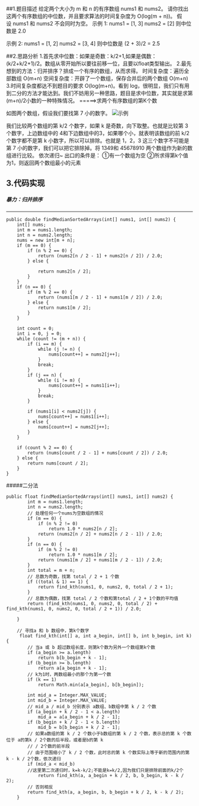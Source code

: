 ##1.题目描述
给定两个大小为 m 和 n 的有序数组 nums1 和 nums2。
请你找出这两个有序数组的中位数，并且要求算法的时间复杂度为 O(log(m + n))。
假设 nums1 和 nums2 不会同时为空。
示例 1:
nums1 = [1, 3]
nums2 = [2]
则中位数是 2.0

示例 2:
nums1 = [1, 2]
nums2 = [3, 4]
则中位数是 (2 + 3)/2 = 2.5

##2.思路分析
1.首先求中位数：如果是奇数：k/2+1,如果是偶数：(k/2+k/2+1)/2。数组从零开始所以要往前移一位，且要以float类型输出。
2.最先想到的方法：归并排序？排成一个有序的数组，从而求得。
时间复杂度：遍历全部数组 O(m+n)
空间复杂度：开辟了一个数组，保存合并后的两个数组 O(m+n)
3.时间复杂度都达不到题目的要求 O(log(m+n)。看到 log，很明显，我们只有用到二分的方法才能达到。我们不妨用另一种思路，题目是求中位数，其实就是求第(m+n)/2小数的一种特殊情况。
=====>求两个有序数组的第K个数

如图两个数组，假设我们要找第 7 小的数字。
![示例](https://upload-images.jianshu.io/upload_images/14227444-ec373aa760412d0f.png?imageMogr2/auto-orient/strip%7CimageView2/2/w/1240)

我们比较两个数组的第 k/2 个数字，如果 k 是奇数，向下取整。也就是比较第 3个数字，上边数组中的 4和下边数组中的3，如果哪个小，就表明该数组的前 k/2 个数字都不是第 k 小数字，所以可以排除。也就是 1，2，3 这三个数字不可能是第 7 小的数字，我们可以把它排除掉。将 1349和 45678910 两个数组作为新的数组进行比较。
依次递归~
出口的条件是：
①有一个数组为空
②所求得第k个值为1，则返回两个数组最小的元素

## 3.代码实现

##### 暴力：归并排序
---
```
public double findMedianSortedArrays(int[] nums1, int[] nums2) {
    int[] nums;
    int m = nums1.length;
    int n = nums2.length;
    nums = new int[m + n];
    if (m == 0) {
        if (n % 2 == 0) {
            return (nums2[n / 2 - 1] + nums2[n / 2]) / 2.0;
        } else {

            return nums2[n / 2];
        }
    }
    if (n == 0) {
        if (m % 2 == 0) {
            return (nums1[m / 2 - 1] + nums1[m / 2]) / 2.0;
        } else {
            return nums1[m / 2];
        }
    }

    int count = 0;
    int i = 0, j = 0;
    while (count != (m + n)) {
        if (i == m) {
            while (j != n) {
                nums[count++] = nums2[j++];
            }
            break;
        }
        if (j == n) {
            while (i != m) {
                nums[count++] = nums1[i++];
            }
            break;
        }

        if (nums1[i] < nums2[j]) {
            nums[count++] = nums1[i++];
        } else {
            nums[count++] = nums2[j++];
        }
    }

    if (count % 2 == 0) {
        return (nums[count / 2 - 1] + nums[count / 2]) / 2.0;
    } else {
        return nums[count / 2];
    }
}
```
#####二分法
```
public float findMedianSortedArrays(int[] nums1, int[] nums2) {
		int m = nums1.length;
		int n = nums2.length;
		// 处理任何一个nums为空数组的情况
		if (m == 0) {
			if (n % 2 != 0)
				return 1.0 * nums2[n / 2];
			return (nums2[n / 2] + nums2[n / 2 - 1]) / 2.0;
		}
		if (n == 0) {
			if (m % 2 != 0)
				return 1.0 * nums1[m / 2];
			return (nums1[m / 2] + nums1[m / 2 - 1]) / 2.0;
		}
		int total = m + n;
		// 总数为奇数，找第 total / 2 + 1 个数
		if ((total & 1) == 1) {
			return find_kth(nums1, 0, nums2, 0, total / 2 + 1);
		}
		// 总数为偶数，找第 total / 2 个数和第total / 2 + 1个数的平均值
		return (find_kth(nums1, 0, nums2, 0, total / 2) + find_kth(nums1, 0, nums2, 0, total / 2 + 1)) / 2.0;

	}

	// 寻找a 和 b 数组中，第k个数字
	 float find_kth(int[] a, int a_begin, int[] b, int b_begin, int k) {
		// 当a 或 b 超过数组长度，则第k个数为另外一个数组第k个数
		if (a_begin >= a.length)
			return b[b_begin + k - 1];
		if (b_begin >= b.length)
			return a[a_begin + k - 1];
		// k为1时，两数组最小的那个为第一个数
		if (k == 1)
			return Math.min(a[a_begin], b[b_begin]);

		int mid_a = Integer.MAX_VALUE;
		int mid_b = Integer.MAX_VALUE;
		// mid_a / mid_b 分别表示 a数组、b数组中第 k / 2 个数
		if (a_begin + k / 2 - 1 < a.length)
			mid_a = a[a_begin + k / 2 - 1];
		if (b_begin + k / 2 - 1 < b.length)
			mid_b = b[b_begin + k / 2 - 1];
		// 如果a数组的第 k / 2 个数小于b数组的第 k / 2 个数，表示总的第 k 个数位于 a的第k / 2个数的后半段，或者是b的第 k
		// / 2个数的前半段
		// 由于范围缩小了 k / 2 个数，此时总的第 k 个数实际上等于新的范围内的第 k - k / 2个数，依次递归
		if (mid_a < mid_b)
        //这里第二次递归时，k=k-k/2;不能是k=k/2,因为我们只是排除前面的k/2个
			return find_kth(a, a_begin + k / 2, b, b_begin, k - k / 2);
		// 否则相反
		return find_kth(a, a_begin, b, b_begin + k / 2, k - k / 2);
	}
```